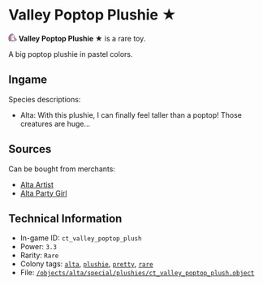 # Valley Poptop Plushie ★

<img src="https://raw.githubusercontent.com/Ceterai/Enternia/main/objects/alta/special/plushies/ct_valley_poptop_plush.png" alt="Valley Poptop Plushie ★ icon" loading="lazy" height=16px width="auto" /> **Valley Poptop Plushie ★** is a rare toy.

A big poptop plushie in pastel colors.

## Ingame

Species descriptions:

- Alta: With this plushie, I can finally feel taller than a poptop! Those creatures are huge...

## Sources

Can be bought from merchants:

- [Alta Artist](https://ceterai.github.io/MyEnternia/Wiki/AltaArtist)
- [Alta Party Girl](https://ceterai.github.io/MyEnternia/Wiki/AltaPartyGirl)

## Technical Information

- In-game ID: `ct_valley_poptop_plush`
- Power: `3.3`
- Rarity: `Rare`
- Colony tags: [`alta`](https://ceterai.github.io/MyEnternia/Wiki/Tags/Alta), [`plushie`](https://ceterai.github.io/MyEnternia/Wiki/Tags/Plushie), [`pretty`](https://ceterai.github.io/MyEnternia/Wiki/Tags/Pretty), [`rare`](https://ceterai.github.io/MyEnternia/Wiki/Tags/Rare)
- File: [`/objects/alta/special/plushies/ct_valley_poptop_plush.object`](https://github.com/Ceterai/Enternia/blob/main/objects/alta/special/plushies/ct_valley_poptop_plush.object)
